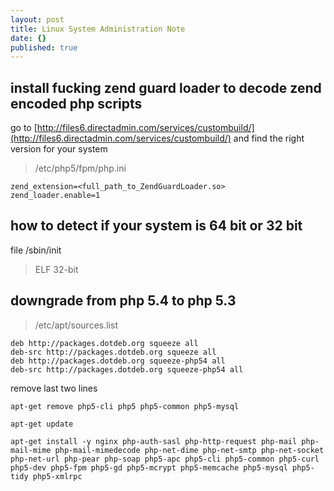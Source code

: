 ```yaml
---
layout: post
title: Linux System Administration Note
date: {}
published: true
---
```


## install fucking zend guard loader to decode zend encoded php scripts

go to [http://files6.directadmin.com/services/custombuild/](http://files6.directadmin.com/services/custombuild/) and find the right version for your system

> /etc/php5/fpm/php.ini

	zend_extension=<full_path_to_ZendGuardLoader.so>
	zend_loader.enable=1

## how to detect if your system is 64 bit or 32 bit

file /sbin/init

>ELF 32-bit

## downgrade from php 5.4 to php 5.3

> /etc/apt/sources.list

	deb http://packages.dotdeb.org squeeze all
	deb-src http://packages.dotdeb.org squeeze all
	deb http://packages.dotdeb.org squeeze-php54 all
	deb-src http://packages.dotdeb.org squeeze-php54 all

remove last two lines

	apt-get remove php5-cli php5 php5-common php5-mysql

	apt-get update

	apt-get install -y nginx php-auth-sasl php-http-request php-mail php-mail-mime php-mail-mimedecode php-net-dime php-net-smtp php-net-socket php-net-url php-pear php-soap php5-apc php5-cli php5-common php5-curl php5-dev php5-fpm php5-gd php5-mcrypt php5-memcache php5-mysql php5-tidy php5-xmlrpc